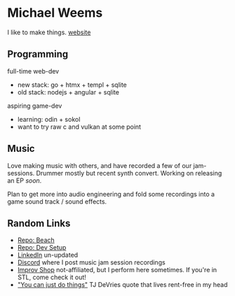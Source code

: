 # Michael Weems

I like to make things. [website](https://mweems.com)

## Programming

full-time web-dev
- new stack: go + htmx + templ + sqlite
- old stack: nodejs + angular + sqlite

aspiring game-dev
- learning: odin + sokol
- want to try raw c and vulkan at some point

## Music

Love making music with others, and have recorded a few of our jam-sessions. Drummer mostly but recent synth convert. Working on releasing an EP *soon*.

Plan to get more into audio engineering and fold some recordings into a game sound track / sound effects.

## Random Links

- [Repo: Beach](https://github.com/michael-weems/beach)
- [Repo: Dev Setup](https://github.com/michael-weems/setup)
- [LinkedIn](www.linkedin.com/in/michael-weems-0174a2115) un-updated
- [Discord](https://discord.gg/EMdHK6Mj) where I post music jam session recordings
- [Improv Shop](https://theimprovshop.com/) not-affiliated, but I perform here sometimes. If you're in STL, come check it out!
- ["You can just do things"](https://www.youtube.com/watch?v=X7HFU786NiQ&t=4s) TJ DeVries quote that lives rent-free in my head

